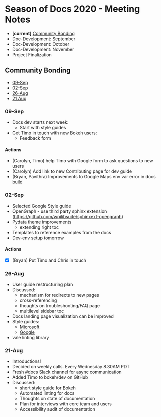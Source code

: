 # Season of Docs 2020 - Meeting Notes

* **[current]** [Community Bonding](#Community-Bonding)
* Doc-Development: September
* Doc-Development: October
* Doc-Development: November
* Project Finalization

## Community Bonding

* [09-Sep](#09-Sep)
* [02-Sep](#02-Sep)
* [26-Aug](#26-Aug)
* [21 Aug](#21-Aug)

### 09-Sep

- Docs dev starts next week:
    - Start with style guides
- Get Timo in touch with new Bokeh users:
    - Feedback form 

#### Actions

- (Carolyn, Timo) help Timo with Google form to ask questions to new users
- (Carolyn) Add link to new Contributing page for dev guide
- (Bryan, Pavithra) Improvements to Google Maps env var error in docs build

### 02-Sep

- Selected Google Style guide
- OpenGraph - use third party sphinx extension (https://github.com/wpilibsuite/sphinxext-opengraph)
- Pydata theme improvements
    - extending right toc
- Templates to reference examples from the docs
- Dev-env setup tomorrow

#### Actions

- [x] (Bryan) Put Timo and Chris in touch

### 26-Aug

- User guide restructuring plan
- Discussed:
    - mechanism for redirects to new pages
    - cross-referencing
    - thoughts on troubleshooting/FAQ page
    - multilevel sidebar toc
- Docs landing page visualization can be improved
- Style guides:
    - [Microsoft](https://docs.microsoft.com/en-us/style-guide/welcome/)
    - [Google](https://developers.google.com/style/)
- vale linting library
    
### 21-Aug

- Introductions!
- Decided on weekly calls. Every Wednesday 8.30AM PDT
- Fresh #docs Slack channel for async communication
- Added Timo to bokeh/dev on GitHub
- Discussed:
    - short style guide for Bokeh
    - Automated linting for docs
    - Thoughts on state of documentation
    - Plan for interviews with core team and users
    - Accessibility audit of documentation

